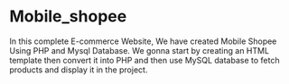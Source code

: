 # Mobile_shopee
In this complete E-commerce Website, We have created Mobile Shopee Using PHP and Mysql Database. We gonna start by creating an HTML template then convert it into PHP and then use MySQL database to fetch products and display it in the project.
